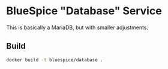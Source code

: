 # BlueSpice "Database" Service

This is basically a MariaDB, but with smaller adjustments.

## Build

```bash
docker build -t bluespice/database .
```

